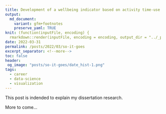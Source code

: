 ```yaml
---
title: Development of a wellbeing indicator based on activity time-use patterns
output:
  md_document:
    variant: gfm+footnotes
    preserve_yaml: TRUE
knit: (function(inputFile, encoding) {
  rmarkdown::render(inputFile, encoding = encoding, output_dir = "../_posts") })
date: 2022-03-31
permalink: /posts/2022/03/so-it-goes
excerpt_separator: <!--more-->
toc: false
header:
 og_image: "posts/so-it-goes/date_hist-1.png"
tags:
  - career
  - data-science
  - visualization
---
```


This post is indended to explain my dissertation research.

<!--more-->

More to come...